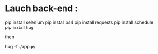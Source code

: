 # Lauch back-end :

pip install selenium
pip install bs4
pip install requests
pip install schedule
pip install hug

then

hug -f ./app.py
